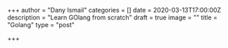 +++
author = "Dany Ismail"
categories = []
date = 2020-03-13T17:00:00Z
description = "Learn GOlang from scratch"
draft = true
image = ""
title = "Golang"
type = "post"

+++
